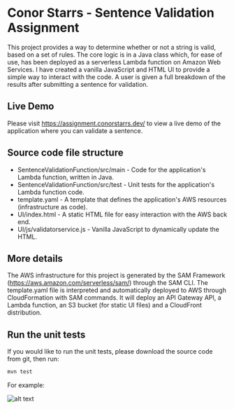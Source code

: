 # Conor Starrs - Sentence Validation Assignment

This project provides a way to determine whether or not a string is valid, based on a set of rules. The core logic is in a Java class which, for ease of use, has been deployed as a serverless Lambda function on Amazon Web Services. I have created a vanilla JavaScript and HTML UI to provide a simple way to interact with the code. A user is given a full breakdown of the results after submitting a sentence for validation.

## Live Demo

Please visit https://assignment.conorstarrs.dev/ to view a live demo of the application where you can validate a sentence.

## Source code file structure

- SentenceValidationFunction/src/main - Code for the application's Lambda function, written in Java.
- SentenceValidationFunction/src/test - Unit tests for the application's Lambda function code. 
- template.yaml - A template that defines the application's AWS resources (infrastructure as code). 
- UI/index.html - A static HTML file for easy interaction with the AWS back end.
- UI/js/validatorservice.js - Vanilla JavaScript to dynamically update the HTML.

## More details

The AWS infrastructure for this project is generated by the SAM Framework (https://aws.amazon.com/serverless/sam/) through the SAM CLI. The template.yaml file is interpreted and automatically deployed to AWS through CloudFormation with SAM commands. It will deploy an API Gateway API, a Lambda function, an S3 bucket (for static UI files) and a CloudFront distribution.

## Run the unit tests

If you would like to run the unit tests, please download the source code from git, then run:

```bash
mvn test
```

For example:

![alt text](https://assignment.conorstarrs.dev/images/unit-tests.png)
